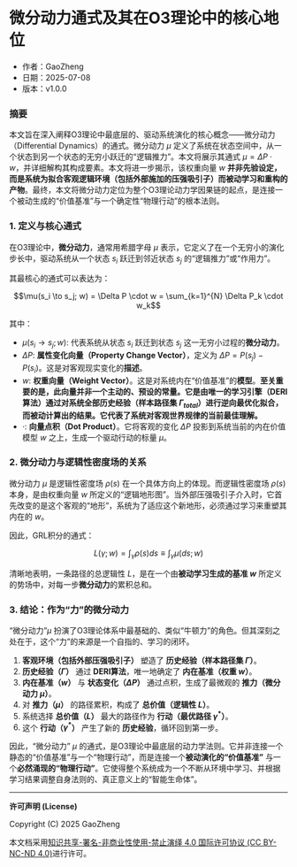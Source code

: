 # **微分动力通式及其在O3理论中的核心地位**

- 作者：GaoZheng
- 日期：2025-07-08
- 版本：v1.0.0

### 摘要

本文旨在深入阐释O3理论中最底层的、驱动系统演化的核心概念——微分动力（Differential Dynamics）的通式。微分动力 $\mu$ 定义了系统在状态空间中，从一个状态到另一个状态的无穷小跃迁的“逻辑推力”。本文将展示其通式 $\mu = \Delta P \cdot w$，并详细解构其构成要素。本文将进一步揭示，该权重向量 $w$ **并非先验设定，而是系统为拟合客观逻辑环境（包括外部施加的压强吸引子）而被动学习和重构的产物**。最终，本文将微分动力定位为整个O3理论动力学因果链的起点，是连接一个被动生成的“价值基准”与一个确定性“物理行动”的根本法则。

### 1. 定义与核心通式

在O3理论中，**微分动力**，通常用希腊字母 $\mu$ 表示，它定义了在一个无穷小的演化步长中，驱动系统从一个状态 $s_i$ 跃迁到邻近状态 $s_j$ 的“逻辑推力”或“作用力”。

其最核心的通式可以表达为：

$$\mu(s_i \to s_j; w) = \Delta P \cdot w = \sum_{k=1}^{N} \Delta P_k \cdot w_k$$

其中：

*   $\mu(s_i \to s_j; w)$: 代表系统从状态 $s_i$ 跃迁到状态 $s_j$ 这一无穷小过程的**微分动力**。
*   $\Delta P$: **属性变化向量（Property Change Vector）**，定义为 $\Delta P = P(s_j) - P(s_i)$。这是对客观现实变化的**描述**。
*   $w$: **权重向量（Weight Vector）**。这是对系统内在“价值基准”的**模型**。**至关重要的是，此向量并非一个主动的、预设的常量。它是由唯一的学习引擎（DERI算法）通过对系统全部历史经验（样本路径集 $\Gamma_{total}$）进行逆向最优化拟合，而被动计算出的结果。它代表了系统对客观世界规律的当前最佳理解。**
*   $·$: **向量点积（Dot Product）**。它将客观的变化 $\Delta P$ 投影到系统当前的内在价值模型 $w$ 之上，生成一个驱动行动的标量 $\mu$。

### 2. 微分动力与逻辑性密度场的关系

微分动力 $\mu$ 是逻辑性密度场 $\rho(s)$ 在一个具体方向上的体现。而逻辑性密度场 $\rho(s)$ 本身，是由权重向量 $w$ 所定义的“逻辑地形图”。当外部压强吸引子介入时，它首先改变的是这个客观的“地形”，系统为了适应这个新地形，必须通过学习来重塑其内在的 $w$。

因此，GRL积分的通式：

$$L(\gamma;w) = \int_{\gamma} \rho(s)ds \equiv \int_{\gamma} \mu(ds;w)$$

清晰地表明，一条路径的总逻辑性 $L$，是在一个由**被动学习生成的基准 $w$** 所定义的势场中，对每一步**微分动力**的累积总和。

### 3. 结论：作为“力”的微分动力

“微分动力”$\mu$ 扮演了O3理论体系中最基础的、类似“牛顿力”的角色。但其深刻之处在于，这个“力”的来源是一个自指的、学习的闭环。

1.  **客观环境（包括外部压强吸引子）** 塑造了 **历史经验（样本路径集 $\Gamma$）**。
2.  **历史经验（$\Gamma$）** 通过 **DERI算法**，唯一地确定了 **内在基准（权重 $w$）**。
3.  **内在基准（$w$）** 与 **状态变化（$\Delta P$）** 通过点积，生成了最微观的 **推力（微分动力 $\mu$）**。
4.  对 **推力（$\mu$）** 的路径累积，构成了 **总价值（逻辑性 $L$）**。
5.  系统选择 **总价值（$L$）** 最大的路径作为 **行动（最优路径 $\gamma^*$）**。
6.  这个 **行动（$\gamma^*$）** 产生了新的 **历史经验**，循环回到第一步。

因此，“微分动力” $\mu$ 的通式，是O3理论中最底层的动力学法则。它并非连接一个静态的“价值基准”与一个“物理行动”，而是连接一个**被动演化的“价值基准”** 与一个**必然涌现的“物理行动”**。它使得整个系统成为一个不断从环境中学习、并根据学习结果调整自身法则的、真正意义上的“智能生命体”。

---

**许可声明 (License)**

Copyright (C) 2025 GaoZheng 

本文档采用[知识共享-署名-非商业性使用-禁止演绎 4.0 国际许可协议 (CC BY-NC-ND 4.0)](https://creativecommons.org/licenses/by-nc-nd/4.0/deed.zh-Hans)进行许可。
